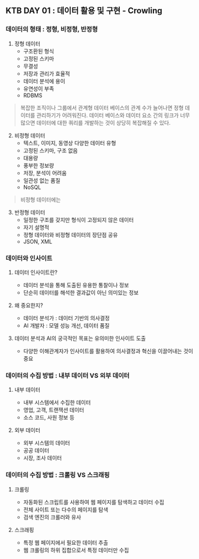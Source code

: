 ## KTB DAY 01 : 데이터 활용 및 구현 - Crowling

### 데이터의 형태 : 정형, 비정형, 반정형

1. 정형 데이터
   - 구조환된 형식
   - 고정된 스키마
   - 무결성
   - 저장과 관리가 효율적
   - 데이터 분석에 용이
   - 유연성이 부족
   - RDBMS
     <br/>
> 복잡한 조직이나 그룹에서 관계형 데이터 베이스의 관계 수가 늘어나면 정형 데이터를 관리하기가 어려워진다.
> 데이터 베이스와 데이터 요소 간의 링크가 너무 많으면 데이터에 대한 쿼리를 개발하는 것이 상당히 복잡해질 수 있다.

2. 비정형 데이터
   - 텍스트, 이미지, 동영상 다양한 데이터 유형
   - 고정된 스키마, 구조 없음
   - 대용량
   - 풍부한 정보량
   - 저장, 분석이 어려움
   - 일관성 없는 품질
   - NoSQL
     <br/>
> 비정형 데이터에는 

3. 반정형 데이터
   - 일정한 구조를 갖지만 형식이 고정되지 않은 데이터
   - 자기 설명적
   - 정형 데이터와 비정형 데이터의 장단점 공유
   - JSON, XML


### 데이터와 인사이트

1. 데이터 인사이트란?
   - 데이터 분석을 통해 도출된 유용한 통찰이나 정보
   - 단순히 데이터를 해석한 결과값이 아닌 의미있는 정보

2. 왜 중요한지?
   - 데이터 분석가 : 데이터 기반의 의사결정
   - AI 개발자 : 모델 성능 개선, 데이터 품질

3. 데이터 분석과 AI의 궁극적인 목표는 유의미한 인사이트 도출
   - 다양한 이해관계자가 인사이트를 활용하여 의사결정과 혁신을 이끌어내는 것이 중요


### 데이터의 수집 방법 : 내부 데이터 VS 외부 데이터

1. 내부 데이터
   - 내부 시스템에서 수집한 데이터
   - 영업, 고객, 트랜잭션 데이터
   - 소스 코드, 사원 정보 등
  
2. 외부 데이터
   - 외부 시스템의 데이터
   - 공공 데이터
   - 시장, 조사 데이터

### 데이터의 수집 방법 : 크롤링 VS 스크래핑

1. 크롤링
   - 자동화된 스크립트를 사용하여 웹 페이지를 탐색하고 데이터 수집
   - 전체 사이트 또는 다수의 페이지를 탐색
   - 검색 엔진의 크롤러와 유사

2. 스크래핑
   - 특정 웹 페이지에서 필요한 데이터 추출
   - 웹 크롤링의 하위 집합으로서 특정 데이터만 수집
